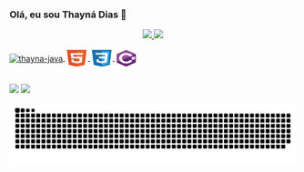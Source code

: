 ### Olá, eu sou Thayná Dias 👋

<div align="center">
  <a href="https://github.com/thaynadias">
  <img height="155em" src="https://github-readme-stats.vercel.app/api?username=thaynadias&show_icons=true&theme=midnight-purple&include_all_commits=true&count_private=true"/>
  <img height="155em" src="https://github-readme-stats.vercel.app/api/top-langs/?username=thaynadias&layout=compact&langs_count=7&theme=midnight-purple"/>
</div>
  
 <div style="display: inline_block"><br>
   <img align= "center" alt="thayna-java" height="30" width="40" src="https://cdn.jsdelivr.net/gh/devicons/devicon/icons/java/java-original.svg" />
  <img align="center" alt="thayna-HTML" height="30" width="40" src="https://raw.githubusercontent.com/devicons/devicon/master/icons/html5/html5-original.svg">
  <img align="center" alt="thayna-CSS" height="30" width="40" src="https://raw.githubusercontent.com/devicons/devicon/master/icons/css3/css3-original.svg">
  <img align="center" alt="thayna-Csharp" height="30" width="40" src="https://raw.githubusercontent.com/devicons/devicon/master/icons/csharp/csharp-original.svg">
</div>
  
</div>
  
  ##
 
<div> 

<a href="mailto:thaynadiasnascimento@gmail.com"><img src="https://img.shields.io/badge/-Gmail-%23333?style=for-the-badge&logo=gmail&logoColor=white" target="_blank"></a>
<a href="https://www.linkedin.com/in/thayna-diass" target="_blank"><img src="https://img.shields.io/badge/-LinkedIn-%230077B5?style=for-the-badge&logo=linkedin&logoColor=white" target="_blank"></a>
 
  ![Snake animation](https://github.com/thaynadias/thaynadias/blob/output/github-contribution-grid-snake.svg)
 
</div>
